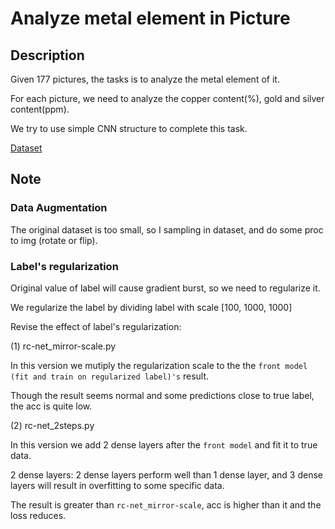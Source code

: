 # Analyze metal element in Picture

## Description

Given 177 pictures, the tasks is to analyze the metal element of it.

For each picture, we need to analyze the copper content(%), gold and silver content(ppm).

We try to use simple CNN structure to complete this task.

[Dataset](https://drive.google.com/drive/folders/1-QP5kCqs1G5M1AmaTaw0oPnH4mzZa-8m)

## Note

### Data Augmentation

The original dataset is too small, so I sampling in dataset, and do some proc to img (rotate or flip).

### Label's regularization

Original value of label will cause gradient burst, so we need to regularize it.

We regularize the label by dividing label with scale [100, 1000, 1000]

Revise the effect of label's regularization:

(1) rc-net_mirror-scale.py

In this version we mutiply the regularization scale to the the `front model (fit and train on regularized label)'s` result.

Though the result seems normal and some predictions close to true label, the acc is quite low.

(2) rc-net_2steps.py

In this version we add 2 dense layers after the `front model` and fit it to true data.

2 dense layers: 2 dense layers perform well than 1 dense layer, and 3 dense layers will result in overfitting to some specific data.

The result is greater than `rc-net_mirror-scale`, acc is higher than it and the loss reduces.